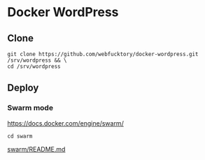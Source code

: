 # Docker WordPress

## Clone

```shell
git clone https://github.com/webfucktory/docker-wordpress.git /srv/wordpress && \
cd /srv/wordpress
```

## Deploy

### Swarm mode

<https://docs.docker.com/engine/swarm/>

```shell
cd swarm
```

[swarm/README.md](swarm/README.md)


